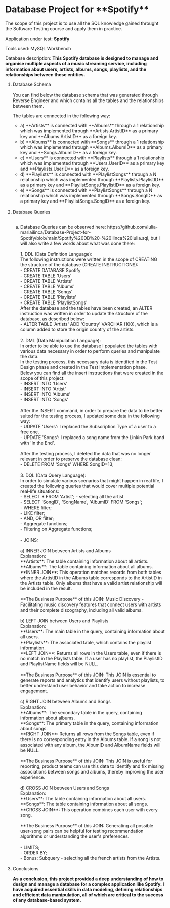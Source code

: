 <h1> Database Project for **Spotify** </h1>

The scope of this project is to use all the SQL knowledge gained throught the Software Testing course and apply them in practice.

Application under test: **Spotify**

Tools used: MySQL Workbench

Database description: **This Spotify database is designed to manage and organise multiple aspects of a music streaming service, including information about users, artists, albums, songs, playlists, and the relationships between these entities.**

<ol>
<li> Database Schema </li>
<br>   
   You can find below the database schema that was generated through Reverse Engineer and which contains all the tables and the relationships between them.
   
   The tables are connected in the following way:
   <ul>
   <li>a) **Artists** is connected with **Albums** through a 1 relationship which was implemented through                                                          
     **Artists.ArtistID** as a primary key and **Albums.ArtistID** as a foreign key. </li>
   <li>b) **Albums** is connected with **Songs** through a 1 relationship which was implemented through                                                     
     **Albums.AlbumID** as a primary key and **Songs.AlbumID** as a foreign key.</li>
   <li>c) **Users** is connected with **Playlists** through a 1 relationship which was implemented through                                                        
     **Users.UserID** as a primary key and **Playlists.UserID** as a foreign key.</li>
   <li>d) **Playlists** is connected with **PlaylistSongs** through a N relationship which was implemented through                                            
     **Playlists.PlaylistID** as a primary key and **PlaylistSongs.PlaylistID** as a foreign key.</li>
   <li>e) **Songs** is connected with **PlaylistSongs** through a N relationship which was implemented through                                                
     **Songs.SongID** as a primary key and **PlaylistSongs.SongID** as a foreign key.</li>
   </ul> <br>

<li>Database Queries</li><br>
<ol type="a">
    <li>Database Queries can be observed here: https://github.com/iulia-mariailinca/Database-Project-for-Spotify/blob/main/Spotify%20DB%20-%20Ilinca%20Iulia.sql, but I will also write a few words about what was done there:</li>
   <br>
     1. DDL (Data Definition Language): <br>
      The following instructions were written in the scope of CREATING the structure of the database (CREATE INSTRUCTIONS): <br>
      - CREATE DATABASE Spotify <br>
      - CREATE TABLE 'Users' <br>
      - CREATE TABLE 'Artists' <br>
      - CREATE TABLE 'Albums' <br>
      - CREATE TABLE 'Songs' <br>
      - CREATE TABLE 'Playlists' <br>
      - CREATE TABLE 'PlaylistSongs' <br>
     After the database and the tables have been created, an ALTER instruction was written in order to update the structure of the database, as described below: <br>
     - ALTER TABLE 'Artists' ADD 'Country' VARCHAR (100), which is a column added to store the origin country of the artists. <br>
   <br>
     2. DML (Data Manipulation Language): <br>
       In order to be able to use the database I populated the tables with various data necessary in order to perform queries and manipulate the data. <br> 
       In the testing process, this necessary data is identified in the Test Design phase and created in the Test Implementation phase. <br>
       Below you can find all the insert instructions that were created in the scope of this project: <br>
       - INSERT INTO 'Users' <br>
       - INSERT INTO 'Artist' <br>
       - INSERT INTO 'Albums' <br>
       - INSERT INTO 'Songs' <br>
      <br>
       After the INSERT command, in order to prepare the data to be better suited for the testing process, I updated some data in the following way: <br>
       - UDPATE 'Users': I replaced the Subscription Type of a user to a free one. <br>
       - UPDATE 'Songs': I replaced a song name from the Linkin Park band with 'In the End'. <br>
   <br>
       After the testing process, I deleted the data that was no longer relevant in order to preserve the database clean: <br>
       - DELETE FROM 'Songs' WHERE SongID=13; <br>
   <br>
      3. DQL (Data Query Language): <br>
      In order to simulate various scenarios that might happen in real life, I created the following queries that would cover multiple potential real-life situations: <br>
       - SELECT * FROM 'Artist'; - selecting all the artist <br>
       - SELECT 'SongID', 'SongName', 'AlbumID' FROM 'Songs'; <br>
       - WHERE filter; <br>
       - LIKE filter; <br>
       - AND, OR filter; <br>
       - Aggregate functions; <br>
       - Filtering on Aggregate functions; <br>
   <br>
       - JOINS: <br>
   <br>
       a) INNER JOIN between Artists and Albums <br>
       Explanation: <br>
       **Artists**: The table containing information about all artists. <br>
       **Albums**: The table containing information about all albums. <br>
       **INNER JOIN**: This operation matches records from both tables where the ArtistID in the Albums table corresponds to the ArtistID in the Artists table. Only albums that have a valid artist relationship will be included in the result. <br>
   <br>
       **The Business Purpose** of this JOIN: Music Discovery - Facilitating music discovery features that connect users with artists and their complete discography, including all valid albums. <br>
       <br>
       b) LEFT JOIN between Users and Playlists <br>
       Explanation: <br>
       **Users**: The main table in the query, containing information about all users. <br>
       **Playlists**: The associated table, which contains the playlist information. <br>
       **LEFT JOIN**: Returns all rows in the Users table, even if there is no match in the Playlists table. If a user has no playlist, the PlaylistID and PlaylistName fields will be NULL. <br>
   <br>
       **The Business Purpose** of this JOIN: This JOIN is essential to generate reports and analytics that identify users without playlists, to better understand user behavior and take action to increase engagement. <br>
       <br>
       c) RIGHT JOIN between Albums and Songs <br>
       Explanation: <br>
       **Albums**: The secondary table in the query, containing information about albums. <br>
       **Songs**: The primary table in the query, containing information about songs. <br>
       **RIGHT JOIN**: Returns all rows from the Songs table, even if there is no corresponding entry in the Albums table. If a song is not associated with any album, the AlbumID and AlbumName fields will be NULL. <br>
   <br>
       **The Business Purpose** of this JOIN: This JOIN is useful for reporting, product teams can use this data to identify and fix missing associations between songs and albums, thereby improving the user experience. <br>
       <br>
       d) CROSS JOIN between Users and Songs <br>
       Explanation: <br>
       **Users**: The table containing information about all users. <br>
       **Songs**: The table containing information about all songs. <br>
       **CROSS JOIN**: This operation combines each user with every song. <br>
   <br>
       **The Business Purpose** of this JOIN: Generating all possible user-song pairs can be helpful for testing recommendation algorithms or understanding the user's preferences. <br>
   <br>
       - LIMITS; <br>
       - ORDER BY; <br>
       - Bonus: Subquery - selecting all the french artists from the Artists. <br>
   
</ol>
<br>

<li>Conclusions</li>

**As a conclusion, this project provided a deep understanding of how to design and manage a database for a complex application like Spotify. I have acquired essential skills in data modeling, defining relationships and efficient data manipulation, all of which are critical to the success of any database-based system.**

</ol>
  
  

